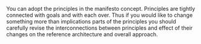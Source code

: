 You can adopt the principles in the manifesto concept. Principles are tightly connected with goals and with each over. Thus if you would like to change something more than implications parts of the principles you should carefully revise the interconnections between principles and effect of their changes on the reference architecture and overall approach.